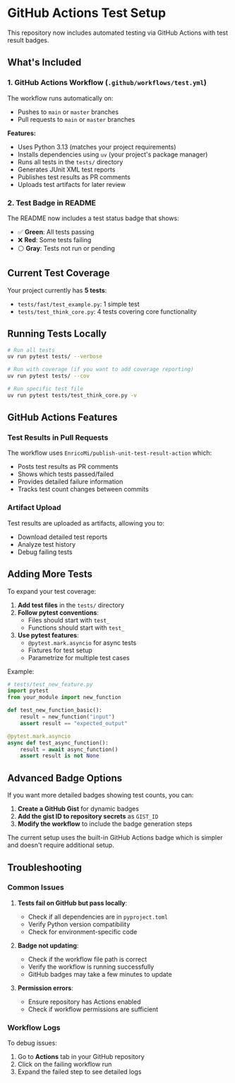 # GitHub Actions Test Setup

This repository now includes automated testing via GitHub Actions with test result badges.

## What's Included

### 1. GitHub Actions Workflow (`.github/workflows/test.yml`)

The workflow runs automatically on:

- Pushes to `main` or `master` branches
- Pull requests to `main` or `master` branches

**Features:**

- Uses Python 3.13 (matches your project requirements)
- Installs dependencies using `uv` (your project's package manager)
- Runs all tests in the `tests/` directory
- Generates JUnit XML test reports
- Publishes test results as PR comments
- Uploads test artifacts for later review

### 2. Test Badge in README

The README now includes a test status badge that shows:

- ✅ **Green**: All tests passing
- ❌ **Red**: Some tests failing
- ⚪ **Gray**: Tests not run or pending

## Current Test Coverage

Your project currently has **5 tests**:

- `tests/fast/test_example.py`: 1 simple test
- `tests/test_think_core.py`: 4 tests covering core functionality

## Running Tests Locally

```bash
# Run all tests
uv run pytest tests/ --verbose

# Run with coverage (if you want to add coverage reporting)
uv run pytest tests/ --cov

# Run specific test file
uv run pytest tests/test_think_core.py -v
```

## GitHub Actions Features

### Test Results in Pull Requests

The workflow uses `EnricoMi/publish-unit-test-result-action` which:

- Posts test results as PR comments
- Shows which tests passed/failed
- Provides detailed failure information
- Tracks test count changes between commits

### Artifact Upload

Test results are uploaded as artifacts, allowing you to:

- Download detailed test reports
- Analyze test history
- Debug failing tests

## Adding More Tests

To expand your test coverage:

1. **Add test files** in the `tests/` directory
2. **Follow pytest conventions**:
   - Files should start with `test_`
   - Functions should start with `test_`
3. **Use pytest features**:
   - `@pytest.mark.asyncio` for async tests
   - Fixtures for test setup
   - Parametrize for multiple test cases

Example:

```python
# tests/test_new_feature.py
import pytest
from your_module import new_function

def test_new_function_basic():
    result = new_function("input")
    assert result == "expected_output"

@pytest.mark.asyncio
async def test_async_function():
    result = await async_function()
    assert result is not None
```

## Advanced Badge Options

If you want more detailed badges showing test counts, you can:

1. **Create a GitHub Gist** for dynamic badges
2. **Add the gist ID to repository secrets** as `GIST_ID`
3. **Modify the workflow** to include the badge generation steps

The current setup uses the built-in GitHub Actions badge which is simpler and doesn't require additional setup.

## Troubleshooting

### Common Issues

1. **Tests fail on GitHub but pass locally**:

   - Check if all dependencies are in `pyproject.toml`
   - Verify Python version compatibility
   - Check for environment-specific code

2. **Badge not updating**:

   - Check if the workflow file path is correct
   - Verify the workflow is running successfully
   - GitHub badges may take a few minutes to update

3. **Permission errors**:
   - Ensure repository has Actions enabled
   - Check if workflow permissions are sufficient

### Workflow Logs

To debug issues:

1. Go to **Actions** tab in your GitHub repository
2. Click on the failing workflow run
3. Expand the failed step to see detailed logs
